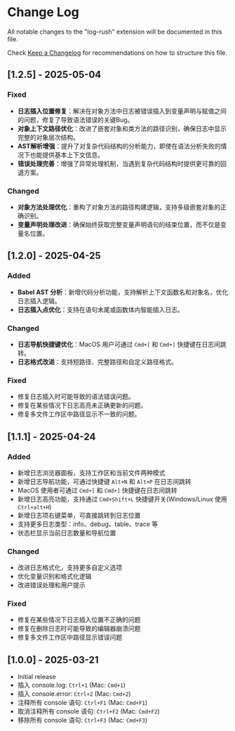 # Change Log

All notable changes to the "log-rush" extension will be documented in this file.

Check [Keep a Changelog](http://keepachangelog.com/) for recommendations on how to structure this file.

## [1.2.5] - 2025-05-04

### Fixed
- **日志插入位置修复**：解决在对象方法中日志被错误插入到变量声明与赋值之间的问题，修复了导致语法错误的关键Bug。
- **对象上下文路径优化**：改进了嵌套对象和类方法的路径识别，确保日志中显示完整的对象层次结构。
- **AST解析增强**：提升了对复杂代码结构的分析能力，即使在语法分析失败的情况下也能提供基本上下文信息。
- **错误处理完善**：增强了异常处理机制，当遇到复杂代码结构时提供更可靠的回退方案。

### Changed
- **对象方法处理优化**：重构了对象方法的路径构建逻辑，支持多级嵌套对象的正确识别。
- **变量声明处理改进**：确保始终获取完整变量声明语句的结束位置，而不仅是变量名位置。

## [1.2.0] - 2025-04-25

### Added
- **Babel AST 分析**：新增代码分析功能，支持解析上下文函数名和对象名，优化日志插入逻辑。
- **日志插入点优化**：支持在语句末尾或函数体内智能插入日志。

### Changed
- **日志导航快捷键优化**：MacOS 用户可通过 `Cmd+[` 和 `Cmd+]` 快捷键在日志间跳转。
- **日志格式改进**：支持短路径、完整路径和自定义路径格式。

### Fixed
- 修复日志插入时可能导致的语法错误问题。
- 修复在某些情况下日志高亮未正确更新的问题。
- 修复多文件工作区中路径显示不一致的问题。

## [1.1.1] - 2025-04-24

### Added
- 新增日志浏览器面板，支持工作区和当前文件两种模式
- 新增日志导航功能，可通过快捷键 `Alt+N` 和 `Alt+P` 在日志间跳转
- MacOS 使用者可通过 `Cmd+[` 和 `Cmd+]` 快捷键在日志间跳转
- 新增日志高亮功能，支持通过 `Cmd+Shift+L` 快捷键开关(Windows/Linux 使用 `Ctrl+alt+H`)
- 新增日志项右键菜单，可直接跳转到日志位置
- 支持更多日志类型：info、debug、table、trace 等
- 状态栏显示当前日志数量和导航位置

### Changed
- 改进日志格式化，支持更多自定义选项
- 优化变量识别和格式化逻辑
- 改进错误处理和用户提示

### Fixed
- 修复在某些情况下日志插入位置不正确的问题
- 修复在删除日志时可能导致的编辑器崩溃问题
- 修复多文件工作区中路径显示错误问题

## [1.0.0] - 2025-03-21
- Initial release
- 插入 console.log: `Ctrl+1` (Mac: `Cmd+1`)
- 插入 console.error: `Ctrl+2` (Mac: `Cmd+2`)
- 注释所有 console 语句: `Ctrl+F1` (Mac: `Cmd+F1`)
- 取消注释所有 console 语句: `Ctrl+F2` (Mac: `Cmd+F2`)
- 移除所有 console 语句: `Ctrl+F3` (Mac: `Cmd+F3`)